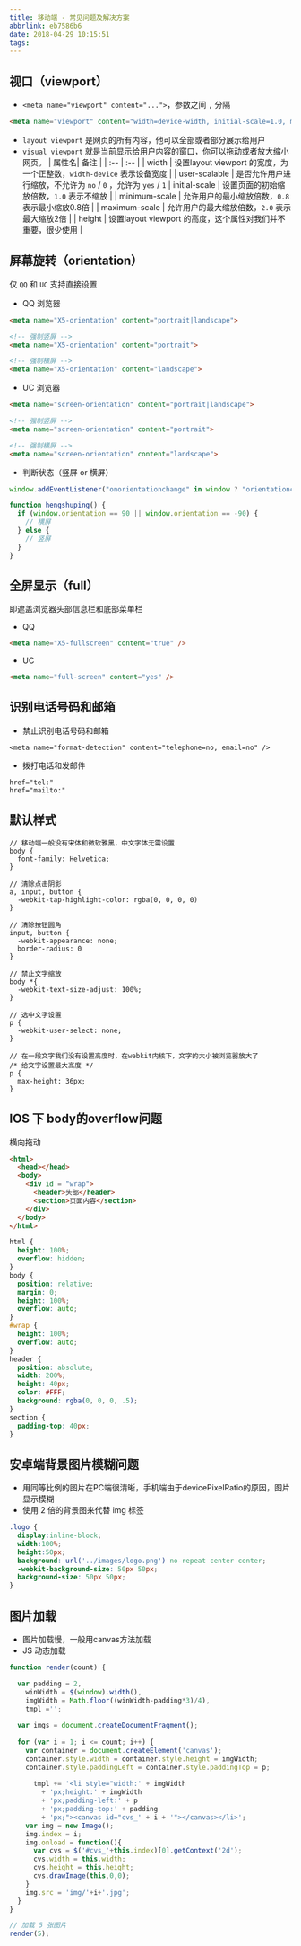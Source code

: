 ```yaml
---
title: 移动端 - 常见问题及解决方案
abbrlink: eb7586b6
date: 2018-04-29 10:15:51
tags:
---
```


## 视口（viewport）
- `<meta name="viewport" content="...">`，参数之间 `,` 分隔
```html
<meta name="viewport" content="width=device-width, initial-scale=1.0, maximum-scale=1.0,minimum-scale=1.0,user-scalable=0" />
```
- `layout viewport` 是网页的所有内容，他可以全部或者部分展示给用户
- `visual viewport` 就是当前显示给用户内容的窗口，你可以拖动或者放大缩小网页。
| 属性名| 备注 |
| :-- | :-- |
| width | 设置layout viewport 的宽度，为一个正整数，`width-device` 表示设备宽度 |
| user-scalable | 是否允许用户进行缩放，不允许为 `no` / `0` ，允许为 `yes` / `1`
| initial-scale | 设置页面的初始缩放倍数，`1.0` 表示不缩放 |
| minimum-scale | 允许用户的最小缩放倍数，`0.8` 表示最小缩放0.8倍 |
| maximum-scale | 允许用户的最大缩放倍数，`2.0` 表示最大缩放2倍 |
| height | 设置layout viewport 的高度，这个属性对我们并不重要，很少使用 |

## 屏幕旋转（orientation）
仅 `QQ` 和 `UC` 支持直接设置
- QQ 浏览器
```html
<meta name="X5-orientation" content="portrait|landscape">

<!-- 强制竖屏 -->
<meta name="X5-orientation" content="portrait">

<!-- 强制横屏 -->
<meta name="X5-orientation" content="landscape">
```

- UC 浏览器
```html
<meta name="screen-orientation" content="portrait|landscape">

<!-- 强制竖屏 -->
<meta name="screen-orientation" content="portrait">

<!-- 强制横屏 -->
<meta name="screen-orientation" content="landscape">
```

- 判断状态（竖屏 or 横屏）
```javascript
window.addEventListener("onorientationchange" in window ? "orientationchange" : "resize", hengshuping, false);

function hengshuping() {
  if (window.orientation == 90 || window.orientation == -90) {
    // 横屏
  } else {
    // 竖屏
  }
}
```

## 全屏显示（full）
即遮盖浏览器头部信息栏和底部菜单栏
- QQ
```html
<meta name="X5-fullscreen" content="true" />
```

- UC
```html
<meta name="full-screen" content="yes" />
```

## 识别电话号码和邮箱
- 禁止识别电话号码和邮箱
```
<meta name="format-detection" content="telephone=no, email=no" />
```

- 拨打电话和发邮件
```
href="tel:"
href="mailto:"
```

## 默认样式
```less
// 移动端一般没有宋体和微软雅黑，中文字体无需设置
body {
  font-family: Helvetica;
}

// 清除点击阴影
a, input, button {
  -webkit-tap-highlight-color: rgba(0, 0, 0, 0)
}

// 清除按钮圆角
input, button {
  -webkit-appearance: none;
  border-radius: 0
}

// 禁止文字缩放
body *{
  -webkit-text-size-adjust: 100%;
}

// 选中文字设置
p {
  -webkit-user-select: none;
}

// 在一段文字我们没有设置高度时，在webkit内核下，文字的大小被浏览器放大了
/* 给文字设置最大高度 */
p {
  max-height: 36px;
}
```

## IOS 下 body的overflow问题
横向拖动
```html
<html>
  <head></head>
  <body>
    <div id = "wrap">
      <header>头部</header>
      <section>页面内容</section>
    </div>
  </body>
</html>
```
```css
html {
  height: 100%;
  overflow: hidden;
}
body {
  position: relative;
  margin: 0;
  height: 100%;
  overflow: auto;
}
#wrap {
  height: 100%;
  overflow: auto;
}
header {
  position: absolute;
  width: 200%;
  height: 40px;
  color: #FFF;
  background: rgba(0, 0, 0, .5);
}
section {
  padding-top: 40px;
}
```

## 安卓端背景图片模糊问题
- 用同等比例的图片在PC端很清晰，手机端由于devicePixelRatio的原因，图片显示模糊
- 使用 2 倍的背景图来代替 img 标签
```css
.logo {
  display:inline-block;
  width:100%;
  height:50px;
  background: url('../images/logo.png') no-repeat center center;
  -webkit-background-size: 50px 50px;
  background-size: 50px 50px;
}
```

## 图片加载
- 图片加载慢，一般用canvas方法加载
- JS 动态加载
```javascript
function render(count) {

  var padding = 2,
    winWidth = $(window).width(),
    imgWidth = Math.floor((winWidth-padding*3)/4),
    tmpl ='';
    
  var imgs = document.createDocumentFragment();
  
  for (var i = 1; i <= count; i++) {
    var container = document.createElement('canvas');
    container.style.width = container.style.height = imgWidth;
    container.style.paddingLeft = container.style.paddingTop = p;
    
      tmpl += '<li style="width:' + imgWidth 
        + 'px;height:' + imgWidth 
        + 'px;padding-left:' + p 
        + 'px;padding-top:' + padding 
        + 'px;"><canvas id="cvs_' + i + '"></canvas></li>';
    var img = new Image();
    img.index = i;
    img.onload = function(){
      var cvs = $('#cvs_'+this.index)[0].getContext('2d');
      cvs.width = this.width;
      cvs.height = this.height;
      cvs.drawImage(this,0,0);
    }
    img.src = 'img/'+i+'.jpg';
  }
}

// 加载 5 张图片
render(5);
```

